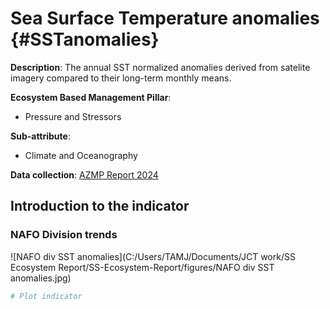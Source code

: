 # Sea Surface Temperature anomalies {#SSTanomalies}

**Description**: The annual SST normalized anomalies derived from satelite imagery compared to their long-term monthly means. 

**Ecosystem Based Management Pillar**:

  - Pressure and Stressors
  
**Sub-attribute**:  

  - Climate and Oceanography

**Data collection**: [AZMP Report 2024](https://publications.gc.ca/collections/collection_2024/mpo-dfo/Fs97-18-380-eng.pdf)

## Introduction to the indicator

### NAFO Division trends

![NAFO div SST anomalies](C:/Users/TAMJ/Documents/JCT work/SS Ecosystem Report/SS-Ecosystem-Report/figures/NAFO div SST anomalies.jpg)


```r
# Plot indicator

```
